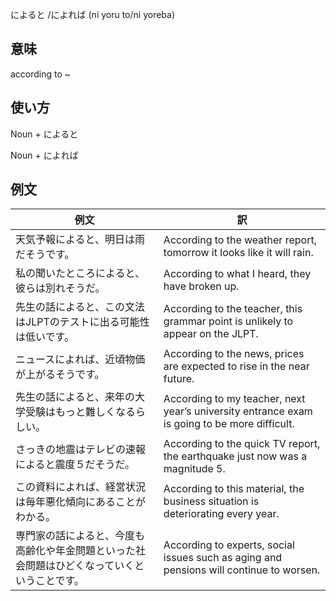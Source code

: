 によると /によれば (ni yoru to/ni yoreba)

## 意味

according to ~

## 使い方

Noun	+ によると

Noun	+ によれば

## 例文

|例文|訳|
| --- | --- |
|天気予報によると、明日は雨だそうです。|According to the weather report, tomorrow it looks like it will rain.|
|私の聞いたところによると、彼らは別れそうだ。|According to what I heard, they have broken up.|
|先生の話によると、この文法はJLPTのテストに出る可能性は低いです。|According to the teacher, this grammar point is unlikely to appear on the JLPT.|
|ニュースによれば、近頃物価が上がるそうです。|According to the news, prices are expected to rise in the near future.|
|先生の話によると、来年の大学受験はもっと難しくなるらしい。|According to my teacher, next year’s university entrance exam is going to be more difficult.|
|さっきの地震はテレビの速報によると震度５だそうだ。|According to the quick TV report, the earthquake just now was a magnitude 5.|
|この資料によれば、経営状況は毎年悪化傾向にあることがわかる。|According to this material, the business situation is deteriorating every year.|
|専門家の話によると、今度も高齢化や年金問題といった社会問題はひどくなっていくということです。|According to experts, social issues such as aging and pensions will continue to worsen.|
